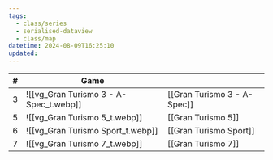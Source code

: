 ```yaml
---
tags:
  - class/series
  - serialised-dataview
  - class/map
datetime: 2024-08-09T16:25:10
updated: 
---
```

<!-- QueryToSerialize: table without id sequence as "#", embed(link(thumbnail)) as Game, file.link as ""  from #class/video-game where series = [[]] sort sequence -->
<!-- SerializedQuery: table without id sequence as "#", embed(link(thumbnail)) as Game, file.link as ""  from #class/video-game where series = [[]] sort sequence -->

| # | Game                                                                                           |                                                                      |
| - | ---------------------------------------------------------------------------------------------- | -------------------------------------------------------------------- |
| 3 | ![[vg_Gran Turismo 3 - A-Spec_t.webp]] | [[Gran Turismo 3 - A-Spec]] |
| 5 | ![[vg_Gran Turismo 5_t.webp]]                   | [[Gran Turismo 5]]                   |
| 6 | ![[vg_Gran Turismo Sport_t.webp]]           | [[Gran Turismo Sport]]           |
| 7 | ![[vg_Gran Turismo 7_t.webp]]                   | [[Gran Turismo 7]]                   |
<!-- SerializedQuery END -->
